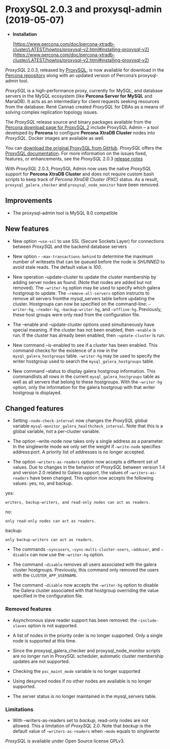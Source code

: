 # ProxySQL 2.0.3 and proxysql-admin  (2019-05-07)

* **Installation**

    [https://www.percona.com/doc/percona-xtradb-cluster/LATEST/howtos/proxysql-v2.html#installing-proxysql-v2](https://www.percona.com/doc/percona-xtradb-cluster/LATEST/howtos/proxysql-v2.html#installing-proxysql-v2)

*ProxySQL* 2.0.3, released by [ProxySQL](https://www.proxysql.com/), is now available for download in
the [Percona repository](https://www.percona.com/software/percona-software-repositories-for-mysql) along with an updated version of Percona’s proxysql-admin tool.

*ProxySQL* is a high-performance proxy, currently for MySQL, and database
servers in the MySQL ecosystem (like **Percona Server for MySQL** and MariaDB). It acts as an
intermediary for client requests seeking resources from the
database. René Cannaò created *ProxySQL* for DBAs as a means of solving complex replication topology issues.

The *ProxySQL* release source and binary packages available from the [Percona download page for ProxySQL 2](https://www.percona.com/downloads/proxysql2/) include ProxySQL Admin – a tool developed by
**Percona** to configure **Percona XtraDB Cluster** nodes into *ProxySQL*. Docker images are available as well.

You can [download the original ProxySQL from
GitHub](https://github.com/sysown/proxysql/releases). *ProxySQL* offers the [ProxySQL documentation](https://proxysql.com/documentation/). For more information on the issues fixed, features, or enhancements, see the *ProxySQL* 2.0.3 [release notes](https://github.com/sysown/proxysql/releases/tag/v2.0.17)

With *ProxySQL* 2.0.3, ProxySQL Admin now uses the native *ProxySQL* support for **Percona XtraDB Cluster** and does not require custom bash scripts to keep track of *Percona XtraDB Cluster (PXC)* status.  As a result, `proxysql_galera_checker` and `proxysql_node_monitor` have been removed.

## Improvements

* The proxysql-admin tool is MySQL 8.0 compatible

## New features

* New option –`use-ssl` to use SSL (Secure Sockets Layer) for connections between *ProxySQL* and the backend database servers

* New option - `–max-transactions-behind` to determine the maximum number of writesets that can be queued before the node is *SHUNNED* to avoid stale reads. The default value is *100*.

* New operation –update-cluster to update the cluster membership by adding server nodes as found. (Note that nodes are added but not removed).  The `–writer-hg` option may be used to specify which galera hostgroup to update. The `–remove-all-servers` option instructs to remove all servers fromthe mysql_servers table before updating the cluster.  Hostgroups can now be specified on the command-line: `–writer-hg`, `–reader-hg`, `–backup-writer-hg`, and `–offline-hg`.  Previously, these host groups were only read from the configuration file.

* The –enable and –update-cluster options used simultaneously have special meaning. If the cluster has not been enabled, then `–enable` is run.  If the cluster has already been enabled, then `–update-cluster` is run.

* New command –is-enabled to see if a cluster has been enabled. This command checks for the existence of a row in the `mysql_galera_hostgroups` table. `–writer-hg` may be used to specify the writer hostgroup used to search the `mysql_galera_hostgroups` table.

* New command –status to display galera hostgroup information. This commandlists all rows in the current `mysql_galera_hostgroups` table as well as all servers that belong to these hostgroups.  With the `–writer-hg` option, only the information for the galera hostgroup with that writer hostgroup is displayed.

## Changed features

* Setting `–node-check-interval` now changes the *ProxySQL* global variable `mysql-monitor_galera_healthcheck_interval`. Note that this is a global variable, not a per-cluster variable.

* The option –write-node now takes only a single address as a parameter. In the singlewrite mode we only set the weight if `–write-node` specifies address:port. A priority list of addresses is no longer accepted.

* The option `–writers-as-readers` option now accepts a different set of values. Due to changes in the behavior of *ProxySQL* between version 1.4 and version 2.0 related to Galera support, the values of `–writers-as-readers` have been changed. This option now accepts the following values: yes, no, and backup.

yes:

    writers, backup-writers, and read-only nodes can act as readers.

no:

    only read-only nodes can act as readers.

backup:

    only backup-writers can act as readers.

* The commands `–syncusers`, `–sync-multi-cluster-users`, `–adduser`, and `–disable` can now use the `–writer-hg` option.

* The command `–disable` removes all users associated with the galera cluster hostgroups. Previously, this command only removed the users with the `CLUSTER_APP_USERNAME`.

* The command `–disable` now accepts the `–writer-hg` option to disable the Galera cluster associated with that hostgroup overriding the value specified in the configuration file.

### Removed features

* Asynchronous slave reader support has been removed: the `–include-slaves` option is not supported.

* A list of nodes in the priority order is no longer supported. Only a single node is supported at this time.

* Since the proxysql_galera_checker and proxysql_node_monitor scripts are no longer run in ProxySQL scheduler, automatic cluster membership updates are not supported.

* Checking the `pxc_maint_mode` variable is no longer supported

* Using desynced nodes if no other nodes are available is no longer supported.

* The server status is no longer maintained in the mysql_servers table.

### Limitations

* With –writers-as-readers set to *backup*, read-only nodes are not allowed. This a limitation of *ProxySQL* 2.0.  Note that *backup* is the default value of `–writers-as-readers` when `–mode` equals to *singlewrite*

*ProxySQL* is available under Open Source license GPLv3.
